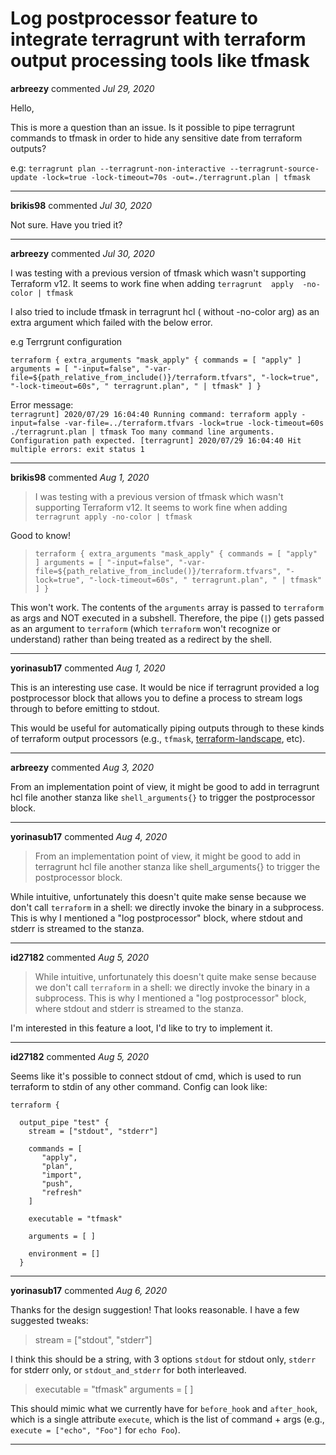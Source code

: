# Log postprocessor feature to integrate terragrunt with terraform output processing tools like tfmask

**arbreezy** commented *Jul 29, 2020*

Hello,

This is more a question than an issue.
Is it possible to pipe terragrunt commands to tfmask in order to hide any sensitive date from terraform outputs?

e.g:
`terragrunt plan --terragrunt-non-interactive --terragrunt-source-update -lock=true -lock-timeout=70s -out=./terragrunt.plan | tfmask`
<br />
***


**brikis98** commented *Jul 30, 2020*

Not sure. Have you tried it?
***

**arbreezy** commented *Jul 30, 2020*

I was testing with a previous version of tfmask which wasn't supporting Terraform v12. 
It seems to work fine when adding `terragrunt  apply  -no-color | tfmask`

I also tried to include tfmask in terragrunt hcl ( without -no-color arg) as an extra argument which failed with the below error.

e.g
Terrgrunt configuration  

`terraform {
  extra_arguments "mask_apply" {
    commands = [
      "apply"
    ]
     arguments = [
      "-input=false",
      "-var-file=${path_relative_from_include()}/terraform.tfvars",
       "-lock=true",
      "-lock-timeout=60s",
      " terragrunt.plan",
      " | tfmask"
    ]
  }`

Error message:  
`terragrunt] 2020/07/29 16:04:40 Running command: terraform apply -input=false -var-file=../terraform.tfvars -lock=true -lock-timeout=60s ./terragrunt.plan | tfmask
Too many command line arguments. Configuration path expected.
[terragrunt] 2020/07/29 16:04:40 Hit multiple errors:
exit status 1`
***

**brikis98** commented *Aug 1, 2020*

> I was testing with a previous version of tfmask which wasn't supporting Terraform v12.
> It seems to work fine when adding `terragrunt apply -no-color | tfmask`

Good to know!

> `terraform { extra_arguments "mask_apply" { commands = [ "apply" ] arguments = [ "-input=false", "-var-file=${path_relative_from_include()}/terraform.tfvars", "-lock=true", "-lock-timeout=60s", " terragrunt.plan", " | tfmask" ] }`

This won't work. The contents of the `arguments` array is passed to `terraform` as args and NOT executed in a subshell. Therefore, the pipe (`|`) gets passed as an argument to `terraform` (which `terraform` won't recognize or understand) rather than being treated as a redirect by the shell.
***

**yorinasub17** commented *Aug 1, 2020*

This is an interesting use case. It would be nice if terragrunt provided a log postprocessor block that allows you to define a process to stream logs through to before emitting to stdout.

This would be useful for automatically piping outputs through to these kinds of terraform output processors (e.g., `tfmask`, [terraform-landscape](https://github.com/coinbase/terraform-landscape), etc).
***

**arbreezy** commented *Aug 3, 2020*

From an implementation point of view, it might be good to add in terragrunt hcl file another stanza like `shell_arguments{}` to trigger the postprocessor block.
***

**yorinasub17** commented *Aug 4, 2020*

> From an implementation point of view, it might be good to add in terragrunt hcl file another stanza like shell_arguments{} to trigger the postprocessor block.

While intuitive, unfortunately this doesn't quite make sense because we don't call `terraform` in a shell: we directly invoke the binary in a subprocess. This is why I mentioned a "log postprocessor" block, where stdout and stderr is streamed to the stanza.
***

**id27182** commented *Aug 5, 2020*

> While intuitive, unfortunately this doesn't quite make sense because we don't call `terraform` in a shell: we directly invoke the binary in a subprocess. This is why I mentioned a "log postprocessor" block, where stdout and stderr is streamed to the stanza.

I'm interested in this feature a loot, I'd like to try to implement it. 
***

**id27182** commented *Aug 5, 2020*

Seems like it's possible to connect stdout of cmd, which is used to run terraform to stdin of any other command. 
Config can look like: 
```
terraform {
  
  output_pipe "test" {
    stream = ["stdout", "stderr"]
	 
	commands = [
       "apply",
       "plan",
       "import",
       "push",
       "refresh"
    ]
     
	executable = "tfmask"
	 
	arguments = [ ]
	 
	environment = [] 
  }
```
***

**yorinasub17** commented *Aug 6, 2020*

Thanks for the design suggestion! That looks reasonable. I have a few suggested tweaks:

> stream = ["stdout", "stderr"]

I think this should be a string, with 3 options `stdout` for stdout only, `stderr` for stderr only, or `stdout_and_stderr` for both interleaved.

> 	executable = "tfmask"
>	arguments = [ ]

This should mimic what we currently have for `before_hook` and `after_hook`, which is a single attribute `execute`, which is the list of command + args (e.g., `execute = ["echo", "Foo"]` for `echo Foo`).
***

